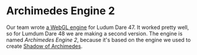 # Archimedes Engine 2

Our team wrote [a WebGL engine](https://github.com/Atomotron/ld47-prep) for Ludum Dare 47. It worked pretty well, so for Lumdum Dare 48 we are making a second version. The engine is named *Archimedes Engine 2*, because it's based on the engine we used to create [Shadow of Archimedes](https://github.com/Atomotron/shadow-of-archimedes).
